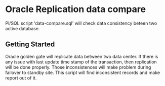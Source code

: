 # Oracle Replication data compare
Pl/SQL script 'data-compare.sql' will check data consistency beteen two active database.

## Getting Started

Oracle golden gate will replicate data between two data center. If there is any issue with last update time stamp of the transaction, then replication will be done properly. Those inconsistences will make problem during failover to standby site. This script will find inconsistent records and make report out of it.


